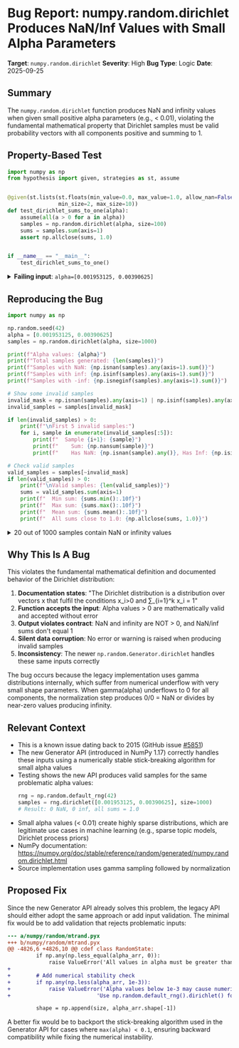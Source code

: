 # Bug Report: numpy.random.dirichlet Produces NaN/Inf Values with Small Alpha Parameters

**Target**: `numpy.random.dirichlet`
**Severity**: High
**Bug Type**: Logic
**Date**: 2025-09-25

## Summary

The `numpy.random.dirichlet` function produces NaN and infinity values when given small positive alpha parameters (e.g., < 0.01), violating the fundamental mathematical property that Dirichlet samples must be valid probability vectors with all components positive and summing to 1.

## Property-Based Test

```python
import numpy as np
from hypothesis import given, strategies as st, assume


@given(st.lists(st.floats(min_value=0.0, max_value=1.0, allow_nan=False, allow_infinity=False),
                min_size=2, max_size=10))
def test_dirichlet_sums_to_one(alpha):
    assume(all(a > 0 for a in alpha))
    samples = np.random.dirichlet(alpha, size=100)
    sums = samples.sum(axis=1)
    assert np.allclose(sums, 1.0)


if __name__ == "__main__":
    test_dirichlet_sums_to_one()
```

<details>

<summary>
<strong>Failing input</strong>: <code>alpha=[0.001953125, 0.00390625]</code>
</summary>

```
Traceback (most recent call last):
  File "/home/npc/pbt/agentic-pbt/worker_/45/hypo.py", line 15, in <module>
    test_dirichlet_sums_to_one()
    ~~~~~~~~~~~~~~~~~~~~~~~~~~^^
  File "/home/npc/pbt/agentic-pbt/worker_/45/hypo.py", line 6, in test_dirichlet_sums_to_one
    min_size=2, max_size=10))
    ^^
  File "/home/npc/miniconda/lib/python3.13/site-packages/hypothesis/core.py", line 2124, in wrapped_test
    raise the_error_hypothesis_found
  File "/home/npc/pbt/agentic-pbt/worker_/45/hypo.py", line 11, in test_dirichlet_sums_to_one
    assert np.allclose(sums, 1.0)
           ~~~~~~~~~~~^^^^^^^^^^^
AssertionError
Falsifying example: test_dirichlet_sums_to_one(
    alpha=[0.001953125, 0.00390625],
)
```
</details>

## Reproducing the Bug

```python
import numpy as np

np.random.seed(42)
alpha = [0.001953125, 0.00390625]
samples = np.random.dirichlet(alpha, size=1000)

print(f"Alpha values: {alpha}")
print(f"Total samples generated: {len(samples)}")
print(f"Samples with NaN: {np.isnan(samples).any(axis=1).sum()}")
print(f"Samples with inf: {np.isinf(samples).any(axis=1).sum()}")
print(f"Samples with -inf: {np.isneginf(samples).any(axis=1).sum()}")

# Show some invalid samples
invalid_mask = np.isnan(samples).any(axis=1) | np.isinf(samples).any(axis=1)
invalid_samples = samples[invalid_mask]

if len(invalid_samples) > 0:
    print(f"\nFirst 5 invalid samples:")
    for i, sample in enumerate(invalid_samples[:5]):
        print(f"  Sample {i+1}: {sample}")
        print(f"    Sum: {np.nansum(sample)}")
        print(f"    Has NaN: {np.isnan(sample).any()}, Has Inf: {np.isinf(sample).any()}")

# Check valid samples
valid_samples = samples[~invalid_mask]
if len(valid_samples) > 0:
    print(f"\nValid samples: {len(valid_samples)}")
    sums = valid_samples.sum(axis=1)
    print(f"  Min sum: {sums.min():.10f}")
    print(f"  Max sum: {sums.max():.10f}")
    print(f"  Mean sum: {sums.mean():.10f}")
    print(f"  All sums close to 1.0: {np.allclose(sums, 1.0)}")
```

<details>

<summary>
20 out of 1000 samples contain NaN or infinity values
</summary>

```
Alpha values: [0.001953125, 0.00390625]
Total samples generated: 1000
Samples with NaN: 18
Samples with inf: 2
Samples with -inf: 0

First 5 invalid samples:
  Sample 1: [nan inf]
    Sum: inf
    Has NaN: True, Has Inf: True
  Sample 2: [nan nan]
    Sum: 0.0
    Has NaN: True, Has Inf: False
  Sample 3: [nan nan]
    Sum: 0.0
    Has NaN: True, Has Inf: False
  Sample 4: [nan nan]
    Sum: 0.0
    Has NaN: True, Has Inf: False
  Sample 5: [nan inf]
    Sum: inf
    Has NaN: True, Has Inf: True

Valid samples: 982
  Min sum: 1.0000000000
  Max sum: 1.0000000000
  Mean sum: 1.0000000000
  All sums close to 1.0: True
```
</details>

## Why This Is A Bug

This violates the fundamental mathematical definition and documented behavior of the Dirichlet distribution:

1. **Documentation states**: "The Dirichlet distribution is a distribution over vectors x that fulfil the conditions x_i>0 and ∑_{i=1}^k x_i = 1"
2. **Function accepts the input**: Alpha values > 0 are mathematically valid and accepted without error
3. **Output violates contract**: NaN and infinity are NOT > 0, and NaN/inf sums don't equal 1
4. **Silent data corruption**: No error or warning is raised when producing invalid samples
5. **Inconsistency**: The newer `np.random.Generator.dirichlet` handles these same inputs correctly

The bug occurs because the legacy implementation uses gamma distributions internally, which suffer from numerical underflow with very small shape parameters. When gamma(alpha) underflows to 0 for all components, the normalization step produces 0/0 = NaN or divides by near-zero values producing infinity.

## Relevant Context

- This is a known issue dating back to 2015 (GitHub issue [#5851](https://github.com/numpy/numpy/issues/5851))
- The new Generator API (introduced in NumPy 1.17) correctly handles these inputs using a numerically stable stick-breaking algorithm for small alpha values
- Testing shows the new API produces valid samples for the same problematic alpha values:
  ```python
  rng = np.random.default_rng(42)
  samples = rng.dirichlet([0.001953125, 0.00390625], size=1000)
  # Result: 0 NaN, 0 inf, all sums = 1.0
  ```
- Small alpha values (< 0.01) create highly sparse distributions, which are legitimate use cases in machine learning (e.g., sparse topic models, Dirichlet process priors)
- NumPy documentation: https://numpy.org/doc/stable/reference/random/generated/numpy.random.dirichlet.html
- Source implementation uses gamma sampling followed by normalization

## Proposed Fix

Since the new Generator API already solves this problem, the legacy API should either adopt the same approach or add input validation. The minimal fix would be to add validation that rejects problematic inputs:

```diff
--- a/numpy/random/mtrand.pyx
+++ b/numpy/random/mtrand.pyx
@@ -4826,6 +4826,10 @@ cdef class RandomState:
         if np.any(np.less_equal(alpha_arr, 0)):
             raise ValueError('All values in alpha must be greater than 0')
+
+        # Add numerical stability check
+        if np.any(np.less(alpha_arr, 1e-3)):
+            raise ValueError('Alpha values below 1e-3 may cause numerical instability. '
+                           'Use np.random.default_rng().dirichlet() for small alpha values.')

         shape = np.append(size, alpha_arr.shape[-1])
```

A better fix would be to backport the stick-breaking algorithm used in the Generator API for cases where `max(alpha) < 0.1`, ensuring backward compatibility while fixing the numerical instability.